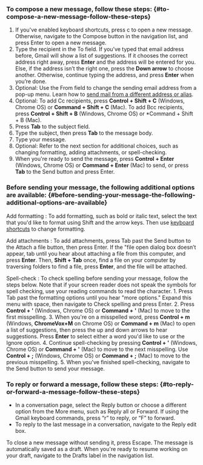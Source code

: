 ### To compose a new message, follow these steps: {#to-compose-a-new-message-follow-these-steps}

1.  If you've enabled keyboard shortcuts, press c to open a new message.
    Otherwise, navigate to the Compose button in the navigation list,
    and press Enter to open a new message.
2.  Type the recipient in the To field. If you’ve typed that email
    address before, Gmail will show a list of suggestions. If it chooses
    the correct address right away, press **Enter** and the address will
    be entered for you. Else, if the address isn’t the right one, press
    the **Down arrow** to choose another. Otherwise, continue typing the
    address, and press **Enter** when you’re done.
3.  Optional: Use the From field to change the sending email address
    from a pop-up menu. Learn how to [send mail from a different address
    or alias](https://support.google.com/mail/answer/22370).
4.  Optional: To add Cc recipients, press **Control + Shift + C**
    (Windows, Chrome OS) or **Command + Shift + C** (Mac). To add Bcc
    recipients, press **Control + Shift + B** (Windows, Chrome OS) or
    *Command + Shift + B (Mac).
5.  Press **Tab** to the subject field.
6.  Type the subject, then press **Tab** to the message body.
7.  Type your message.
8.  Optional: Refer to the next section for additional choices, such as
    changing formatting, adding attachments, or spell-checking.
9.  When you're ready to send the message, press **Control + Enter**
    (Windows, Chrome OS) or **Command + Enter** (Mac) to send, or press
    **Tab** to the Send button and press Enter.

### Before sending your message, the following additional options are available: {#before-sending-your-message-the-following-additional-options-are-available}

Add formatting
:   To add formatting, such as bold or italic text, select the text
    that you'd like to format using Shift and the arrow keys. Then use
    [keyboard shortcuts](https://support.google.com/mail/answer/6594)
    to change formatting.

Add attachments
:   To add attachments, press Tab past the Send button to the Attach a
    file button, then press Enter. If the "file open dialog box
    doesn’t appear, tab until you hear about attaching a file from
    this computer, and press **Enter**. Then, **Shift + Tab** once,
    find a file on your computer by traversing folders to find a file,
    press **Enter**, and the file will be attached.

Spell-check
: To check spelling before sending your message, follow the steps
    below. Note that if your screen reader does not speak the symbols
    for spell checking, use your reading commands to read the
    character.
    1.  Press Tab past the formatting options until you hear "more
        options." Expand this menu with space, then navigate to Check
        spelling and press Enter.
    2.  Press **Control + '** (Windows, Chrome OS) or **Command + '**
        (Mac) to move to the first misspelling.
    3.  When you're on a misspelled word, press **Control + m**
        (Windows, **ChromeVox+M** on Chrome OS) or **Command + m** (Mac)
        to open a list of suggestions, then press the up and down arrows
        to hear suggestions. Press **Enter** to select either a word
        you'd like to use or the Ignore option.
    4.  Continue spell-checking by pressing **Control + '** (Windows,
        Chrome OS) or **Command + '** (Mac) to move to the next
        misspelling. Use **Control + ;** (Windows, Chrome OS) or
        **Command + ;** (Mac) to move to the previous misspelling.
    5.  When you've finished spell-checking, navigate to the Send button
        to send your message.

### To reply or forward a message, follow these steps: {#to-reply-or-forward-a-message-follow-these-steps}

-   In a conversation page, select the Reply button or choose a
    different option from the More menu, such as Reply all or Forward.
    If using the Gmail keyboard commands, press “r” to reply, or “F” to
    forward.
-   To reply to the last message in a conversation, navigate to the
    Reply edit box.

To close a new message without sending it, press Escape. The message is
automatically saved as a draft. When you're ready to resume working on
your draft, navigate to the Drafts label in the navigation list.

